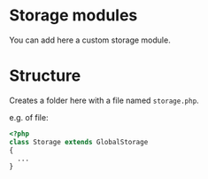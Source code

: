 # Storage modules

You can add here a custom storage module.

# Structure
Creates a folder here with a file named `storage.php`.

e.g. of file:
```php
<?php
class Storage extends GlobalStorage
{
  ...
}
```
